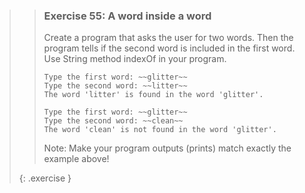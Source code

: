 >> ### Exercise 55: A word inside a word
>> 
>> Create a program that asks the user for two words. Then the program tells if the second word is included in the first word. Use String method indexOf in your program.
>> 
>>```output
>> Type the first word: ~~glitter~~
>> Type the second word: ~~litter~~
>> The word 'litter' is found in the word 'glitter'.
>>```
>>
>>```output
>> Type the first word: ~~glitter~~
>> Type the second word: ~~clean~~
>> The word 'clean' is not found in the word 'glitter'.
>>```
>>
>> Note: Make your program outputs (prints) match exactly the example above!
>> 
>{: .exercise }